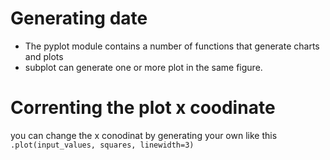 # Generating date
 * The pyplot module contains a number of functions that generate charts and plots
* subplot can generate one or more plot in the same figure.
  
# Correnting the plot x coodinate
you can change the x conodinat by generating your own like this 
```.plot(input_values, squares, linewidth=3)```